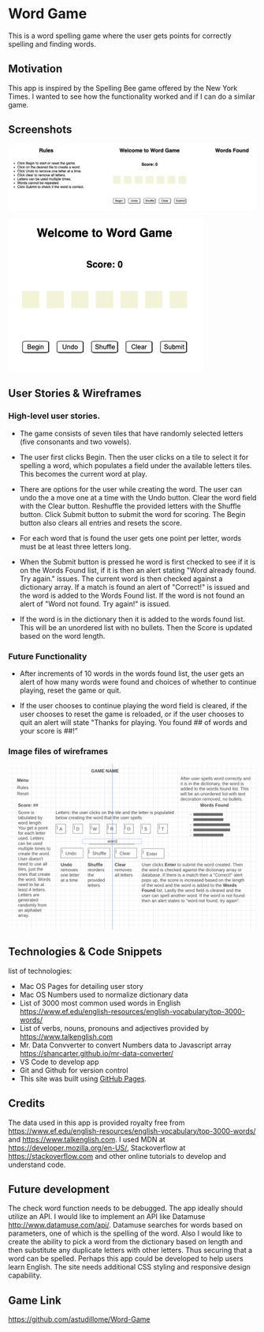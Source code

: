 # Word Game 
This is a word spelling game where the user gets points for correctly spelling and finding words.

## Motivation
This app is inspired by the Spelling Bee game offered by the New York Times. I wanted to see how the functionality worked and if I can do a similar game. 

## Screenshots
![Image of Game](Images/WordGAme_app1.png)

![Image of Game Controls](Images/WordGAme_app2.png)

## User Stories & Wireframes

### High-level user stories.
- The game consists of seven tiles that have randomly selected letters (five consonants and two vowels). 

- The user first clicks Begin. Then the user clicks on a tile to select it for spelling a word, which populates a field under the available letters tiles. This becomes the current word at play.

- There are options for the user while creating the word. The user can undo the a move one at a time with the Undo button. Clear the word field with the Clear button. Reshuffle the provided letters with the Shuffle button. Click Submit button to submit the word for scoring. The Begin button also clears all entries and resets the score.

- For each word that is found the user gets one point per letter, words must be at least three letters long.

- When the Submit button is pressed he word is first checked to see if it is on the Words Found list, if it is then an alert stating "Word already found. Try again." issues. The current word is then checked against a dictionary array. If a match is found an alert of "Correct!" is issued and the word is added to the Words Found list. If the word is not found an alert of "Word not found. Try again!" is issued.

- If the word is in the dictionary then it is  added to the words found list. This will be an unordered list with no bullets. Then the Score is updated based on the word length.

### Future Functionality
- After increments of 10 words in the words found list, the user gets an alert of how many words were found and choices of whether to continue playing, reset the game or quit.

- If the user chooses to continue playing the word field is cleared,  if the user chooses to reset the game is reloaded, or if the user chooses to quit an alert will state "Thanks for playing. You found ## of words and your score is ##!”


### Image files of wireframes
![Image of Game](Images/MAstudillo_Proj1_Wireframe.png)

## Technologies & Code Snippets
list of technologies:
- Mac OS Pages for detailing user story 
- Mac OS Numbers used to normalize dictionary data
- List of 3000 most common used words in English https://www.ef.edu/english-resources/english-vocabulary/top-3000-words/
- List of verbs, nouns, pronouns and adjectives provided by https://www.talkenglish.com
- Mr. Data Convverter to convert Numbers data to Javascript array https://shancarter.github.io/mr-data-converter/
- VS Code to develop app
- Git and Github for version control
- This site was built using [GitHub Pages](https://pages.github.com/).

## Credits
The data used in this app is provided royalty free from https://www.ef.edu/english-resources/english-vocabulary/top-3000-words/ and https://www.talkenglish.com. I used MDN at https://developer.mozilla.org/en-US/, Stackoverflow at https://stackoverflow.com and other online tutorials to develop and understand code.

## Future development
The check word function needs to be debugged. The app ideally should utilize an API. I would like to implement an API like Datamuse http://www.datamuse.com/api/. Datamuse searches for words based on parameters, one of which is the spelling of the word. Also I would like to create the ability to pick a word from the dictionary based on length and then substitute any duplicate letters with other letters. Thus securing that a word can be spelled. Perhaps this app could be developed to help users learn English. The site needs additional CSS styling and responsive design capability.

## Game Link
https://github.com/astudillome/Word-Game